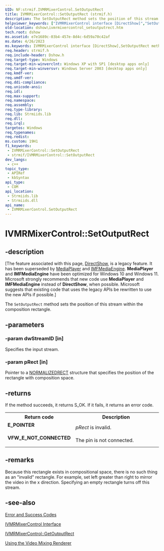 ```yaml
---
UID: NF:strmif.IVMRMixerControl.SetOutputRect
title: IVMRMixerControl::SetOutputRect (strmif.h)
description: The SetOutputRect method sets the position of this stream within the composition rectangle.
helpviewer_keywords: ["IVMRMixerControl interface [DirectShow]","SetOutputRect method","IVMRMixerControl.SetOutputRect","IVMRMixerControl::SetOutputRect","IVMRMixerControlSetMixingPrefs","SetOutputRect","SetOutputRect method [DirectShow]","SetOutputRect method [DirectShow]","IVMRMixerControl interface","dshow.ivmrmixercontrol_setoutputrect","strmif/IVMRMixerControl::SetOutputRect"]
old-location: dshow\ivmrmixercontrol_setoutputrect.htm
tech.root: dshow
ms.assetid: e7e1689c-03b4-457e-8d4c-6d59a70c42af
ms.date: 4/26/2023
ms.keywords: IVMRMixerControl interface [DirectShow],SetOutputRect method, IVMRMixerControl.SetOutputRect, IVMRMixerControl::SetOutputRect, IVMRMixerControlSetMixingPrefs, SetOutputRect, SetOutputRect method [DirectShow], SetOutputRect method [DirectShow],IVMRMixerControl interface, dshow.ivmrmixercontrol_setoutputrect, strmif/IVMRMixerControl::SetOutputRect
req.header: strmif.h
req.include-header: Dshow.h
req.target-type: Windows
req.target-min-winverclnt: Windows XP with SP1 [desktop apps only]
req.target-min-winversvr: Windows Server 2003 [desktop apps only]
req.kmdf-ver: 
req.umdf-ver: 
req.ddi-compliance: 
req.unicode-ansi: 
req.idl: 
req.max-support: 
req.namespace: 
req.assembly: 
req.type-library: 
req.lib: Strmiids.lib
req.dll: 
req.irql: 
targetos: Windows
req.typenames: 
req.redist: 
ms.custom: 19H1
f1_keywords:
 - IVMRMixerControl::SetOutputRect
 - strmif/IVMRMixerControl::SetOutputRect
dev_langs:
 - c++
topic_type:
 - APIRef
 - kbSyntax
api_type:
 - COM
api_location:
 - Strmiids.lib
 - Strmiids.dll
api_name:
 - IVMRMixerControl.SetOutputRect
---
```


# IVMRMixerControl::SetOutputRect


## -description

\[The feature associated with this page, [DirectShow](/windows/win32/directshow/directshow), is a legacy feature. It has been superseded by [MediaPlayer](/uwp/api/Windows.Media.Playback.MediaPlayer) and [IMFMediaEngine](/windows/win32/api/mfmediaengine/nn-mfmediaengine-imfmediaengine). **MediaPlayer** and **IMFMediaEngine** have been optimized for Windows 10 and Windows 11. Microsoft strongly recommends that new code use **MediaPlayer** and **IMFMediaEngine** instead of **DirectShow**, when possible. Microsoft suggests that existing code that uses the legacy APIs be rewritten to use the new APIs if possible.\]

The <code>SetOutputRect</code> method sets the position of this stream within the composition rectangle.

## -parameters

### -param dwStreamID [in]

Specifies the input stream.

### -param pRect [in]

Pointer to a [NORMALIZEDRECT](/windows/win32/api/strmif/ns-strmif-normalizedrect) structure that specifies the position of the rectangle with composition space.

## -returns

If the method succeeds, it returns S_OK. If it fails, it returns an error code.

<table>
<tr>
<th>Return code</th>
<th>Description</th>
</tr>
<tr>
<td width="40%">
<dl>
<dt><b>E_POINTER</b></dt>
</dl>
</td>
<td width="60%">
<i>pRect</i> is invalid.

</td>
</tr>
<tr>
<td width="40%">
<dl>
<dt><b>VFW_E_NOT_CONNECTED</b></dt>
</dl>
</td>
<td width="60%">
The pin is not connected.

</td>
</tr>
</table>

## -remarks

Because this rectangle exists in compositional space, there is no such thing as an "invalid" rectangle. For example, set left greater than right to mirror the video in the x direction. Specifying an empty rectangle turns off this stream.

## -see-also

<a href="/windows/desktop/DirectShow/error-and-success-codes">Error and Success Codes</a>



<a href="/windows/desktop/api/strmif/nn-strmif-ivmrmixercontrol">IVMRMixerControl Interface</a>



<a href="/windows/desktop/api/strmif/nf-strmif-ivmrmixercontrol-getoutputrect">IVMRMixerControl::GetOutputRect</a>



<a href="/windows/desktop/DirectShow/using-the-video-mixing-renderer">Using the Video Mixing Renderer</a>